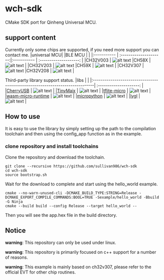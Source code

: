 # wch-sdk
CMake SDK port for Qinheng Universal MCU.

## support content
Currently only some chips are supported, if you need more support you can contact me.
|universal MCU|                        |BLE MCU      |                        | 
|:----------- | :---------------------:|:----------- | :--------------------: | 
|CH32V003     | ![alt text][supported] |CH58X        | ![alt text][todo]      | 
|CH32V203     | ![alt text][todo]      |CH59X        | ![alt text][supported] | 
|CH32V307     | ![alt text][supported] |CH32V208     | ![alt text][todo]      | 

Third-party library support status.
|libs                                                                           |                         |
|:------------------------------------------------------------------------------| :---------------------: |
|[CherryUSB](https://github.com/cherry-embedded/CherryUSB)                      | ![alt text][supported]  |
|[TinyMaix](https://github.com/sipeed/TinyMaix)                                 | ![alt text][todo]       |
|[tflite-micro](https://github.com/tensorflow/tflite-micro)                     | ![alt text][supported]  |
|[wasm-micro-runtime](https://github.com/bytecodealliance/wasm-micro-runtime)   | ![alt text][todo]       |
|[micropython](https://github.com/micropython/micropython)                      | ![alt text][todo]       |
|[lvgl](https://github.com/lvgl/lvgl)                                           | ![alt text][supported]  |
    
[supported]: https://img.shields.io/badge/-supported-green "supported"
[TODO]: https://img.shields.io/badge/-TODO-orange "todo"

## How to use
It is easy to use the library by simply setting up the path to the compilation toolchain and then using the config_app function as in the example.

### clone repository and install toolchains

Clone the repository and download the toolchain.

```
git clone --recursive https://github.com/sullivan986/wch-sdk
cd wch-sdk
source bootstrap.sh
```

Wait for the download to complete and start using the hello_world example.

```
cmake --no-warn-unused-cli -DCMAKE_BUILD_TYPE:STRING=Release -DCMAKE_EXPORT_COMPILE_COMMANDS:BOOL=TRUE -Sexample/hello_world -Bbuild -G Ninja
cmake --build build --config Release --target hello_world --
```

Then you will see the app.hex file in the build directory.


## Notice
<strong>warning</strong>: This repository can only be used under linux.

<strong>warning</strong>: This repository is primarily focused on c++ support for a number of reasons.

<strong>warning</strong>: This example is mainly based on ch32v307, please refer to the official EVT for other chip routines.